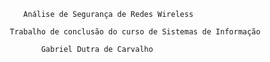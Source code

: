 		    Análise de Segurança de Redes Wireless

	     Trabalho de conclusão do curso de Sistemas de Informação

			    Gabriel Dutra de Carvalho
